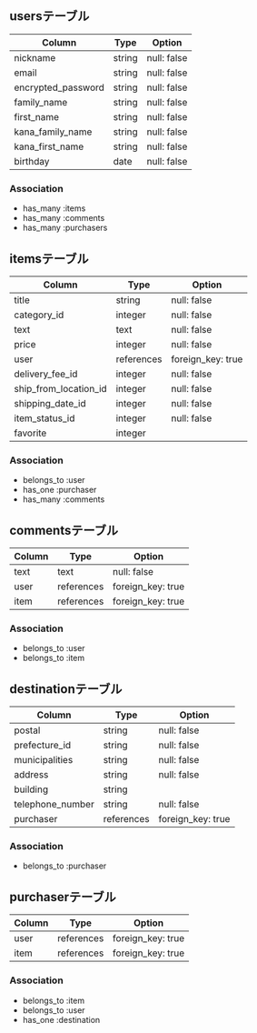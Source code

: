 
## usersテーブル

| Column              | Type    | Option      |
| ------------------- | --------| ----------- |
| nickname            | string  | null: false |
| email               | string  | null: false |
| encrypted_password  | string  | null: false |
| family_name         | string  | null: false |
| first_name          | string  | null: false |
| kana_family_name    | string  | null: false |
| kana_first_name     | string  | null: false |
| birthday            | date    | null: false |

### Association
- has_many :items
- has_many :comments
- has_many :purchasers

## itemsテーブル

| Column                | Type       | Option            |
| --------------------- | ---------- | ----------------- |
| title                 | string     | null: false       |
| category_id           | integer    | null: false       |
| text                  | text       | null: false       |
| price                 | integer    | null: false       |
| user                  | references | foreign_key: true |
| delivery_fee_id       | integer    | null: false       |
| ship_from_location_id | integer    | null: false       |
| shipping_date_id      | integer    | null: false       |
| item_status_id        | integer    | null: false       |
| favorite              | integer    |                   |

### Association
- belongs_to :user
- has_one :purchaser
- has_many :comments

## commentsテーブル

| Column | Type       | Option            |
| ------ | ---------- | ----------------- |
| text   | text       | null: false       |
| user   | references | foreign_key: true |
| item   | references | foreign_key: true |

### Association
- belongs_to :user
- belongs_to :item

## destinationテーブル

| Column           | Type       | Option            |
| ---------------- | ---------- | ----------------- |
| postal           | string     | null: false       |
| prefecture_id    | string     | null: false       |
| municipalities   | string     | null: false       |
| address          | string     | null: false       |
| building         | string     |                   |
| telephone_number | string     | null: false       |
| purchaser        | references | foreign_key: true |

### Association
- belongs_to :purchaser

## purchaserテーブル

| Column                | Type       | Option            |
| --------------------- | ---------- | ----------------- |
| user                  | references | foreign_key: true |
| item                  | references | foreign_key: true |

### Association
- belongs_to :item
- belongs_to :user
- has_one :destination
